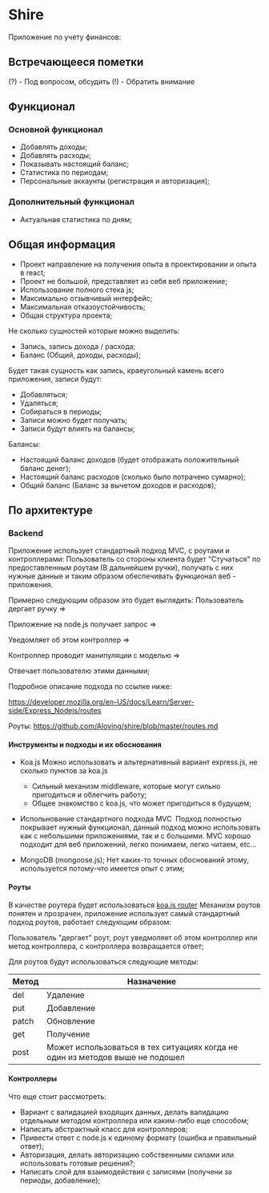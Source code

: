 # Shire

Приложение по учету финансов:

## Встречающееся пометки

(?) - Под вопросом, обсудить
(!) - Обратить внимание

## Функционал

### Основной функционал
- Добавлять доходы;
- Добавлять расходы;
- Показывать настоящий баланс;
- Статистика по периодам;
- Персональные аккаунты (регистрация и авторизация);

### Дополнительный функционал
- Актуальная статистика по дням;

## Общая информация

- Проект направление на получения опыта в проектировании и опыта в react;
- Проект не большой, представляет из себя веб приложение;
- Использование полного стека js;
- Максимально отзывчивый интерфейс;
- Максимальная отказоустойчивость;
- Общая структура проекта;

Не сколько сущностей которые можно выделить:
- Запись, запись дохода / расхода;
- Баланс (Общий, доходы, расходы);

Будет такая сущность как запись, краеугольный камень всего приложения, записи будут:
- Добавляться;
- Удаляться;
- Собираться в периоды;
- Записи можно будет получать;
- Записи будут влиять на балансы;

Балансы:
- Настоящий баланс доходов (будет отображать положительный баланс денег);
- Настоящий баланс расходов (сколько было потрачено сумарно);
- Общий баланс (Баланс за вычетом доходов и расходов);

## По архитектуре

### Backend

Приложение использует стандартный подход MVC, с роутами и контроллерами:
Пользователь со стороны клиента будет "Стучаться" по предоставленным роутам (В дальнейшем ручки), получать с них нужные данные и таким образом обеспечивать функционал веб - приложения.

Примерно следующим образом это будет выглядить:
Пользователь дергает ручку =>

Приложение на node.js получает запрос =>

Уведомляет об этом контроллер =>

Контроллер проводит манипуляции с моделью =>

Отвечает пользователю этими данными;

Подробное описание подхода по ссылке ниже:

https://developer.mozilla.org/en-US/docs/Learn/Server-side/Express_Nodejs/routes

Роуты:
https://github.com/Aloving/shire/blob/master/routes.md

#### Инструменты и подходы и их обоснования
- Koa.js
  Можно использовать и альтернативный вариант express.js, не сколько пунктов за koa.js
  - Сильный механизм middleware, которые могут сильно пригодиться и облегчить работу;
  - Общее знакомство с koa.js, что может пригодиться в будущем;

- Испольнование стандартного подхода MVC
  Подход полностью покрывает нужный функционал, данный подход можно использовать как с небольшими приложениями, так и с большими. MVC хорошо подходит для веб приложений, легко понимаем, легко читаем, etc...
  
- MongoDB (mongoose.js);
  Нет каких-то точных обоснований этому, используется потому-что имеется опыт с этим;

#### Роуты
В качестве роутера будет использоваться [koa.js router](https://github.com/alexmingoia/koa-router)
Механизм роутов понятен и прозрачен, приложение использует самый стандартный подход роутов, работает следующим образом:

Пользователь "дергает" роут, роут уведмоляет об этом контроллер или метод контроллера, с контроллера возвращается ответ;

Для роутов будут использоваться следующие методы:

Метод  | Назначение
-------- | ---
del | Удаление
put | Добавление
patch | Обновление
get | Получение
post | Может использоваться в тех ситуациях когда не один из методов выше не подошел

#### Контроллеры

Что еще стоит рассмотреть:
- Вариант с валидацией входящих данных, делать валидацию отдельным методом контроллера или каким-либо еще способом;
- Написать абстрактный класс для контроллеров;
- Привести ответ с node.js к единому формату (ошибка и правильный ответ);
- Авторизация, делать авторизацию собственными силами или использовать готовые решения?;
- Написать слой для взаимодействия с записями (получени за периоды, добавление);

